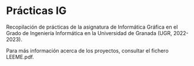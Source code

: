 # Prácticas IG

Recopilación de prácticas de la asignatura de Informática Gráfica en el Grado de Ingeniería Informática en la Universidad de Granada (UGR, 2022-2023).

Para más información acerca de los proyectos, consultar el fichero LEEME.pdf.
